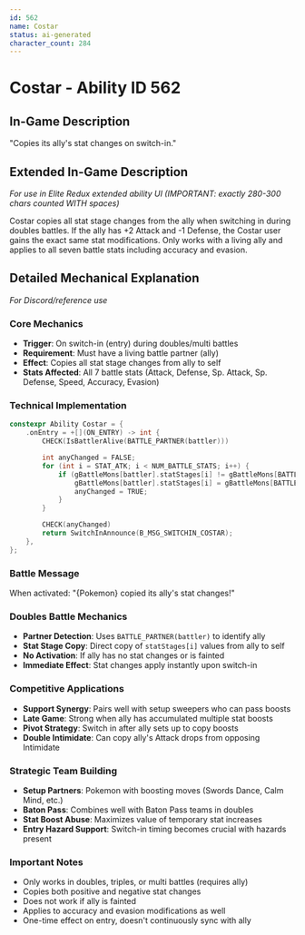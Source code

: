 ```yaml
---
id: 562
name: Costar
status: ai-generated
character_count: 284
---
```


# Costar - Ability ID 562

## In-Game Description
"Copies its ally's stat changes on switch-in."

## Extended In-Game Description
*For use in Elite Redux extended ability UI (IMPORTANT: exactly 280-300 chars counted WITH spaces)*

Costar copies all stat stage changes from the ally when switching in during doubles battles. If the ally has +2 Attack and -1 Defense, the Costar user gains the exact same stat modifications. Only works with a living ally and applies to all seven battle stats including accuracy and evasion.

## Detailed Mechanical Explanation
*For Discord/reference use*

### Core Mechanics
- **Trigger**: On switch-in (entry) during doubles/multi battles
- **Requirement**: Must have a living battle partner (ally)
- **Effect**: Copies all stat stage changes from ally to self
- **Stats Affected**: All 7 battle stats (Attack, Defense, Sp. Attack, Sp. Defense, Speed, Accuracy, Evasion)

### Technical Implementation
```cpp
constexpr Ability Costar = {
    .onEntry = +[](ON_ENTRY) -> int {
        CHECK(IsBattlerAlive(BATTLE_PARTNER(battler)))

        int anyChanged = FALSE;
        for (int i = STAT_ATK; i < NUM_BATTLE_STATS; i++) {
            if (gBattleMons[battler].statStages[i] != gBattleMons[BATTLE_PARTNER(battler)].statStages[i]) {
                gBattleMons[battler].statStages[i] = gBattleMons[BATTLE_PARTNER(battler)].statStages[i];
                anyChanged = TRUE;
            }
        }

        CHECK(anyChanged)
        return SwitchInAnnounce(B_MSG_SWITCHIN_COSTAR);
    },
};
```

### Battle Message
When activated: "{Pokemon} copied its ally's stat changes!"

### Doubles Battle Mechanics
- **Partner Detection**: Uses `BATTLE_PARTNER(battler)` to identify ally
- **Stat Stage Copy**: Direct copy of `statStages[i]` values from ally to self
- **No Activation**: If ally has no stat changes or is fainted
- **Immediate Effect**: Stat changes apply instantly upon switch-in

### Competitive Applications
- **Support Synergy**: Pairs well with setup sweepers who can pass boosts
- **Late Game**: Strong when ally has accumulated multiple stat boosts
- **Pivot Strategy**: Switch in after ally sets up to copy boosts
- **Double Intimidate**: Can copy ally's Attack drops from opposing Intimidate

### Strategic Team Building
- **Setup Partners**: Pokemon with boosting moves (Swords Dance, Calm Mind, etc.)
- **Baton Pass**: Combines well with Baton Pass teams in doubles
- **Stat Boost Abuse**: Maximizes value of temporary stat increases
- **Entry Hazard Support**: Switch-in timing becomes crucial with hazards present

### Important Notes
- Only works in doubles, triples, or multi battles (requires ally)
- Copies both positive and negative stat changes
- Does not work if ally is fainted
- Applies to accuracy and evasion modifications as well
- One-time effect on entry, doesn't continuously sync with ally